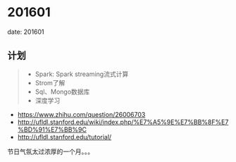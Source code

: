# 201601

date: 201601


## 计划
>* Spark: Spark streaming流式计算
>* Strom了解
>* Sql、Mongo数据库
>* 深度学习


* https://www.zhihu.com/question/26006703
* http://ufldl.stanford.edu/wiki/index.php/%E7%A5%9E%E7%BB%8F%E7%BD%91%E7%BB%9C
* http://ufldl.stanford.edu/tutorial/



节日气氛太过浓厚的一个月。。。